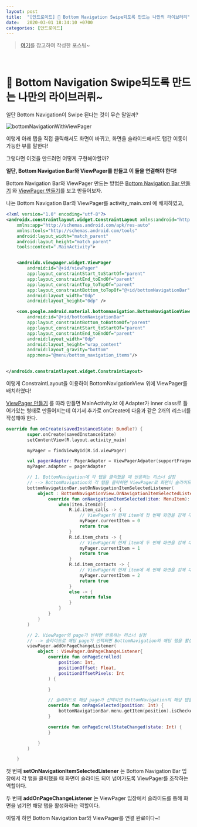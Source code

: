 ```yaml
---
layout: post
title:  "[안드로이드] 🍏 Bottom Navigation Swipe되도록 만드는 나만의 라이브러리"
date:   2020-03-01 18:34:10 +0700
categories: [안드로이드]
---
```


> [여기](https://droidmentor.com/bottomnavigationview-with-viewpager-android/)를 참고하여 작성한 포스팅~

<br>

# 🍏 Bottom Navigation Swipe되도록 만드는 나만의 라이브러뤼~

일단 Bottom Navigation이 Swipe 된다는 것이 무슨 말일까?

![bottomNavigationWithViewPager](https://user-images.githubusercontent.com/31889335/75622205-3a2cb880-5be1-11ea-9fb6-fa2a74e0b1f6.gif)

이렇게 아래 탭을 직접 클릭해서도 화면이 바뀌고, 화면을 슬라이드해서도 탭간 이동이 가능한 뷰를 말한다!

그렇다면 이것을 만드려면 어떻게 구현해야할까?

__일단, Bottom Navigation Bar와 ViewPager를 만들고 이 둘을 연결해야 한다!__

Bottom Navigation Bar와 ViewPager 만드는 방법은 [Bottom Navigation Bar 만들기](https://choheeis.github.io/%EC%95%88%EB%93%9C%EB%A1%9C%EC%9D%B4%EB%93%9C/2020/03/01/BottomNavigation.html) 와 [ViewPager 만들기](https://choheeis.github.io/%EC%95%88%EB%93%9C%EB%A1%9C%EC%9D%B4%EB%93%9C/2020/03/01/ViewPager.html)를 보고 만들어보자.

나는 Bottom Navigation Bar와 ViewPager를 activity_main.xml 에 배치하였고,

~~~xml
<?xml version="1.0" encoding="utf-8"?>
<androidx.constraintlayout.widget.ConstraintLayout xmlns:android="http://schemas.android.com/apk/res/android"
    xmlns:app="http://schemas.android.com/apk/res-auto"
    xmlns:tools="http://schemas.android.com/tools"
    android:layout_width="match_parent"
    android:layout_height="match_parent"
    tools:context=".MainActivity">


    <androidx.viewpager.widget.ViewPager
        android:id="@+id/viewPager"
        app:layout_constraintStart_toStartOf="parent"
        app:layout_constraintEnd_toEndOf="parent"
        app:layout_constraintTop_toTopOf="parent"
        app:layout_constraintBottom_toTopOf="@+id/bottomNavigationBar"
        android:layout_width="0dp"
        android:layout_height="0dp" />

    <com.google.android.material.bottomnavigation.BottomNavigationView
        android:id="@+id/bottomNavigationBar"
        app:layout_constraintBottom_toBottomOf="parent"
        app:layout_constraintStart_toStartOf="parent"
        app:layout_constraintEnd_toEndOf="parent"
        android:layout_width="0dp"
        android:layout_height="wrap_content"
        android:layout_gravity="bottom"
        app:menu="@menu/bottom_navigation_items"/>

    
</androidx.constraintlayout.widget.ConstraintLayout>
~~~

이렇게 ConstraintLayout을 이용하여 BottomNavigationView 위에 ViewPager를 배치하였다!

[ViewPager 만들기](https://choheeis.github.io/%EC%95%88%EB%93%9C%EB%A1%9C%EC%9D%B4%EB%93%9C/2020/03/01/ViewPager.html) 를 따라 만들면 MainActivity.kt 에 Adapter가 inner class로 들어가있는 형태로 만들어지는데 여기서 추가로 onCreate에 다음과 같은 2개의 리스너를 작성해야 한다.

~~~kotlin
override fun onCreate(savedInstanceState: Bundle?) {
        super.onCreate(savedInstanceState)
        setContentView(R.layout.activity_main)

        myPager = findViewById(R.id.viewPager)

        val pagerAdapter: PagerAdapter = ViewPagerAdpater(supportFragmentManager)
        myPager.adapter = pagerAdapter

        // 1. BottomNavigation에 각 탭을 클릭했을 때 반응하는 리스너 설정
        // --> BottomNavigation의 각 탭을 클릭하면 ViewPager로 화면이 슬라이드 되도록 하기 위함!
        bottomNavigationBar.setOnNavigationItemSelectedListener(
            object : BottomNavigationView.OnNavigationItemSelectedListener{
                override fun onNavigationItemSelected(item: MenuItem): Boolean {
                    when(item.itemId){
                        R.id.item_calls -> {
                            // ViewPager의 현재 item에 첫 번째 화면을 강제 대입
                            myPager.currentItem = 0
                            return true
                        }
                        R.id.item_chats -> {
                            // ViewPager의 현재 item에 두 번째 화면을 강제 대입
                            myPager.currentItem = 1
                            return true
                        }
                        R.id.item_contacts -> {
                            // ViewPager의 현재 item에 세 번째 화면을 강제 대입
                            myPager.currentItem = 2
                            return true
                        }
                        else -> {
                            return false
                        }
                    }
                }
            }
        )

        // 2. ViewPager의 page가 변하면 반응하는 리스너 설정
        // --> 슬라이드로 해당 page가 선택되면 BottomNavigation의 해당 탭을 활성화하기 위함!
        viewPager.addOnPageChangeListener(
            object : ViewPager.OnPageChangeListener{
                override fun onPageScrolled(
                    position: Int,
                    positionOffset: Float,
                    positionOffsetPixels: Int
                ) {

                }

                // 슬라이드로 해당 page가 선택되면 BottomNavigation의 해당 탭을 활성화하기
                override fun onPageSelected(position: Int) {
                    bottomNavigationBar.menu.getItem(position).isChecked = true
                }

                override fun onPageScrollStateChanged(state: Int) {
                }

            }
        )

    }
~~~

첫 번째 __setOnNavigationItemSelectedListener__ 는 Bottom Navigation Bar 입장에서 각 탭을 클릭했을 때 화면이 슬라이드 되어 넘어가도록 ViewPager를 조작하는 역할이다.

두 번째 __addOnPageChangeListener__ 는 ViewPager 입장에서 슬라이드를 통해 화면을 넘기면 해당 탭을 활성화하는 역할이다.

이렇게 하면 Bottom Navigation bar와 ViewPager를 연결 완료이다~!



